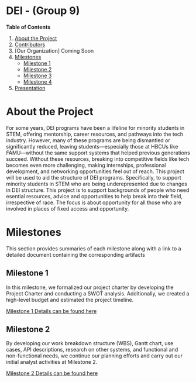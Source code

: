 # DEI - (Group 9)


**Table of Contents**
  1. [About the Project](#about-the-project)
  2. [Contributors](https://github.com/Bryvecole23/Group_9_DEI/blob/main/Contributors.md)
  3. [Our Organization] Coming Soon
  4. [Milestones](#milestones)
       - [Milestone 1](#milestone-1)
       - [Milestone 2](#milestone-2)
       - [Milestone 3](#milestone-3)
       - [Milestone 4](#milestone-4)
  5. [Presentation](#presentation)

# About the Project
For some years, DEI programs have been a lifeline for minority students in STEM, offering mentorship, career resources, and pathways into the tech industry. 
However, many of these programs are being dismantled or significantly reduced, leaving students—especially those at HBCUs like FAMU—without the same support systems that helped previous generations succeed. 
Without these resources, breaking into competitive fields like tech becomes even more challenging, making internships, professional development, and networking opportunities feel out of reach.
This project will be used to aid the structure of DEI programs. Specifically, to support minority students in STEM who are being underepresented due to changes in DEI structure. 
This project is to support backgrounds of people who need esential resources, advice and opportunities to help break into their field, irrespective of race. 
The focus is about opportunity for all those who are involved in places of fixed access and opportunity.


# Milestones
This section provides summaries of each milestone along with a link to a detailed document containing the corresponding artifacts

## Milestone 1
In this milestone, we formalized our project charter by developing the Project Charter and conducting a SWOT analysis. 
Additionally, we created a high-level budget and estimated the project timeline.

[Milestone 1 Details can be found here](https://github.com/Bryvecole23/Group_9_DEI/blob/main/milestone-1.md)

## Milestone 2
By developing our work breakdown structure (WBS), Gantt chart, use cases, API descriptions, research on other systems, and functional and non-functional needs, we continue our planning efforts and carry out our initial analyst activities at Milestone 2.

[Milestone 2 Details can be found here](https://github.com/Bryvecole23/Group_9_DEI/blob/main/milestone-2.md)
